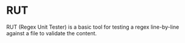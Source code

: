 # RUT
RUT (Regex Unit Tester) is a basic tool for testing a regex line-by-line against a file to validate the content.
